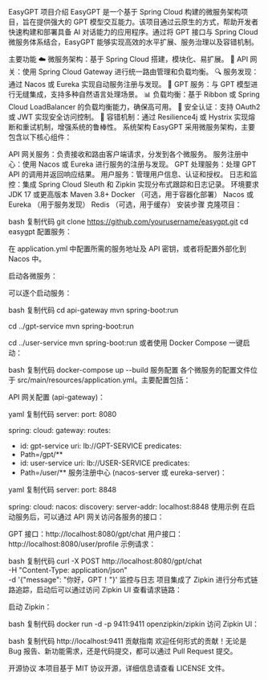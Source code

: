 EasyGPT
项目介绍
EasyGPT 是一个基于 Spring Cloud 构建的微服务架构项目，旨在提供强大的 GPT 模型交互能力。该项目通过云原生的方式，帮助开发者快速构建和部署具备 AI 对话能力的应用程序。通过将 GPT 接口与 Spring Cloud 微服务体系结合，EasyGPT 能够实现高效的水平扩展、服务治理以及容错机制。

主要功能
☁️ 微服务架构：基于 Spring Cloud 搭建，模块化、易扩展。
🔗 API 网关：使用 Spring Cloud Gateway 进行统一路由管理和负载均衡。
🔍 服务发现：通过 Nacos 或 Eureka 实现自动服务注册与发现。
💬 GPT 服务：与 GPT 模型进行无缝集成，支持多种自然语言处理场景。
📊 负载均衡：基于 Ribbon 或 Spring Cloud LoadBalancer 的负载均衡能力，确保高可用。
🔐 安全认证：支持 OAuth2 或 JWT 实现安全访问控制。
🔄 容错机制：通过 Resilience4j 或 Hystrix 实现熔断和重试机制，增强系统的鲁棒性。
系统架构
EasyGPT 采用微服务架构，主要包含以下核心组件：

API 网关服务：负责接收和路由客户端请求，分发到各个微服务。
服务注册中心：使用 Nacos 或 Eureka 进行服务的注册与发现。
GPT 处理服务：处理 GPT API 的调用并返回响应结果。
用户服务：管理用户信息、认证和授权。
日志和监控：集成 Spring Cloud Sleuth 和 Zipkin 实现分布式跟踪和日志记录。
环境要求
JDK 17 或更高版本
Maven 3.8+
Docker （可选，用于容器化部署）
Nacos 或 Eureka （用于服务发现）
Redis （可选，用于缓存）
安装步骤
克隆项目：

bash
复制代码
git clone https://github.com/yourusername/easygpt.git
cd easygpt
配置服务：

在 application.yml 中配置所需的服务地址及 API 密钥，或者将配置外部化到 Nacos 中。

启动各微服务：

可以逐个启动服务：

bash
复制代码
cd api-gateway
mvn spring-boot:run

cd ../gpt-service
mvn spring-boot:run

cd ../user-service
mvn spring-boot:run
或者使用 Docker Compose 一键启动：

bash
复制代码
docker-compose up --build
服务配置
各个微服务的配置文件位于 src/main/resources/application.yml。主要配置包括：

API 网关配置 (api-gateway)：

yaml
复制代码
server:
port: 8080

spring:
cloud:
gateway:
routes:
- id: gpt-service
  uri: lb://GPT-SERVICE
  predicates:
- Path=/gpt/**
- id: user-service
  uri: lb://USER-SERVICE
  predicates:
- Path=/user/**
  服务注册中心 (nacos-server 或 eureka-server)：

yaml
复制代码
server:
port: 8848

spring:
cloud:
nacos:
discovery:
server-addr: localhost:8848
使用示例
在启动服务后，可以通过 API 网关访问各服务的接口：

GPT 接口：http://localhost:8080/gpt/chat
用户接口：http://localhost:8080/user/profile
示例请求：

bash
复制代码
curl -X POST http://localhost:8080/gpt/chat \
-H "Content-Type: application/json" \
-d '{"message": "你好，GPT！"}'
监控与日志
项目集成了 Zipkin 进行分布式链路追踪，启动后可以通过访问 Zipkin UI 查看请求链路：

启动 Zipkin：

bash
复制代码
docker run -d -p 9411:9411 openzipkin/zipkin
访问 Zipkin UI：

bash
复制代码
http://localhost:9411
贡献指南
欢迎任何形式的贡献！无论是 Bug 报告、新功能需求，还是代码提交，都可以通过 Pull Request 提交。

开源协议
本项目基于 MIT 协议开源，详细信息请查看 LICENSE 文件。


